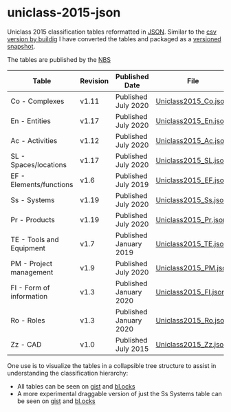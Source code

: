 # uniclass-2015-json
Uniclass 2015 classification tables reformatted in [JSON](http://www.json.org/). Similar to the [csv version by buildig](https://github.com/buildig/uniclass-2015) I have converted the tables and packaged as a [versioned snapshot](https://github.com/thomascorrie/uniclass-2015-json/releases).

The tables are published by the [NBS](https://toolkit.thenbs.com/articles/classification#classificationtables)

| Table | Revision | Published Date | File |
| -- | -- | -- | -- |
| Co - Complexes |	v1.11 | Published July 2020 | [Uniclass2015_Co.json](https://github.com/thomascorrie/uniclass-2015-json/blob/master/Uniclass2015_Co.json)
| En - Entities |	v1.17 | Published July 2020 | [Uniclass2015_En.json](https://github.com/thomascorrie/uniclass-2015-json/blob/master/Uniclass2015_En.json)	
| Ac - Activities |	v1.12 | Published July 2020 | [Uniclass2015_Ac.json](https://github.com/thomascorrie/uniclass-2015-json/blob/master/Uniclass2015_Ac.json)	
| SL - Spaces/locations |	v1.17 | Published July 2020 | [Uniclass2015_SL.json](https://github.com/thomascorrie/uniclass-2015-json/blob/master/Uniclass2015_SL.json)	
| EF - Elements/functions |	v1.6 | Published July 2019	 | [Uniclass2015_EF.json](https://github.com/thomascorrie/uniclass-2015-json/blob/master/Uniclass2015_EF.json)
| Ss - Systems |	v1.19 | Published July 2020 | [Uniclass2015_Ss.json](https://github.com/thomascorrie/uniclass-2015-json/blob/master/Uniclass2015_Ss.json)	
| Pr - Products |	v1.19 | Published July 2020 | [Uniclass2015_Pr.json](https://github.com/thomascorrie/uniclass-2015-json/blob/master/Uniclass2015_Pr.json)	
| TE - Tools and Equipment |	v1.7 | Published January 2019	 | [Uniclass2015_TE.json](https://github.com/thomascorrie/uniclass-2015-json/blob/master/Uniclass2015_TE.json)
| PM - Project management |	v1.9 | Published July 2020 | [Uniclass2015_PM.json](https://github.com/thomascorrie/uniclass-2015-json/blob/master/Uniclass2015_PM.json)
| FI - Form of information |	v1.3 | Published January 2020 | [Uniclass2015_FI.json](https://github.com/thomascorrie/uniclass-2015-json/blob/master/Uniclass2015_FI.json)	
| Ro - Roles |	v1.3 | Published January 2020 | [Uniclass2015_Ro.json](https://github.com/thomascorrie/uniclass-2015-json/blob/master/Uniclass2015_Ro.json)	
| Zz - CAD |	v1.0 | Published July 2015 | [Uniclass2015_Zz.json](https://github.com/thomascorrie/uniclass-2015-json/blob/master/Uniclass2015_Zz.json)

One use is to visualize the tables in a collapsible tree structure to assist in understanding the classification hierarchy:
* All tables can be seen on [gist](https://gist.github.com/thomascorrie/4d688cd9b6bb73d50fcc019f6680d6e6) and [bl.ocks](https://bl.ocks.org/thomascorrie/4d688cd9b6bb73d50fcc019f6680d6e6)
* A more experimental draggable version of just the Ss Systems table can be seen on [gist](https://gist.github.com/thomascorrie/799044318893cbdcfe04b73b9cb8fa49) and [bl.ocks](https://bl.ocks.org/thomascorrie/799044318893cbdcfe04b73b9cb8fa49)

